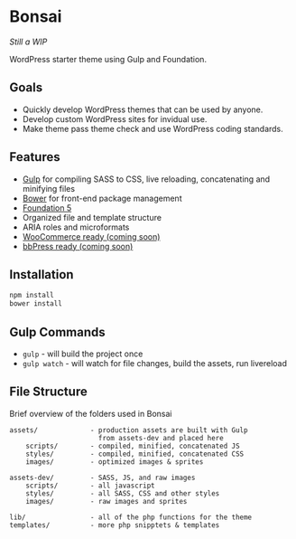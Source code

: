 Bonsai
======
_Still a WIP_

WordPress starter theme using Gulp and Foundation.

## Goals

* Quickly develop WordPress themes that can be used by anyone.
* Develop custom WordPress sites for invidual use.
* Make theme pass theme check and use WordPress coding standards.

## Features

* [Gulp](http://gulpjs.com/) for compiling SASS to CSS, live reloading, concatenating and minifying files
* [Bower](http://bower.io/) for front-end package management
* [Foundation 5](http://foundation.zurb.com/)
* Organized file and template structure
* ARIA roles and microformats
* [WooCommerce ready (coming soon)](http://www.woothemes.com/woocommerce/)
* [bbPress ready (coming soon)](http://www.bbpress.com)

## Installation

```bash
npm install
bower install
```


## Gulp Commands

* `gulp` - will build the project once
* `gulp watch` - will watch for file changes, build the assets, run livereload


## File Structure
Brief overview of the folders used in Bonsai

```
assets/             - production assets are built with Gulp
                      from assets-dev and placed here
    scripts/        - compiled, minified, concatenated JS
    styles/         - compiled, minified, concatenated CSS
    images/         - optimized images & sprites

assets-dev/         - SASS, JS, and raw images
    scripts/        - all javascript
    styles/         - all SASS, CSS and other styles
    images/         - raw images and sprites

lib/                - all of the php functions for the theme
templates/          - more php snipptets & templates
```
